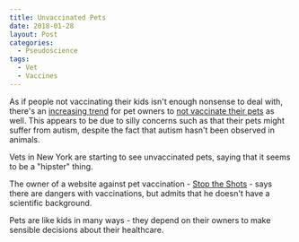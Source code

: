 ```yaml
---
title: Unvaccinated Pets
date: 2018-01-28
layout: Post
categories:
  - Pseudoscience
tags:
  - Vet
  - Vaccines
---
```


As if people not vaccinating their kids isn't enough nonsense to deal with, there's an [increasing trend](http://www.newshub.co.nz/home/world/2018/01/anti-vaccination-movement-turns-its-sights-to-pet-vaccines.html) for pet owners to [not vaccinate their pets](http://www.nzherald.co.nz/world/news/article.cfm?c_id=2&objectid=11981394) as well. This appears to be due to silly concerns such as that their pets might suffer from autism, despite the fact that autism hasn't been observed in animals.

<!-- more -->

Vets in New York are starting to see unvaccinated pets, saying that it seems to be a "hipster" thing.

The owner of a website against pet vaccination - [Stop the Shots](http://www.stoptheshots.com/) - says there are dangers with vaccinations, but admits that he doesn't have a scientific background.

Pets are like kids in many ways - they depend on their owners to make sensible decisions about their healthcare.
